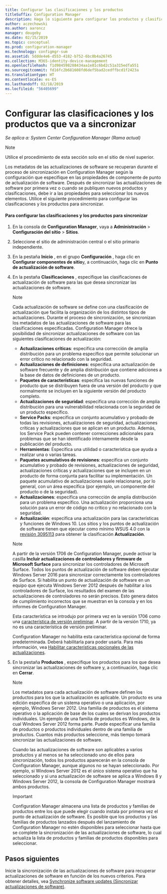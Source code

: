 ```yaml
---
title: Configurar las clasificaciones y los productos
titleSuffix: Configuration Manager
description: Haga lo siguiente para configurar los productos y clasificaciones de actualización de software que se van a sincronizar en la consola de Configuration Manager.
author: aczechowski
ms.author: aaroncz
manager: dougeby
ms.date: 02/15/2019
ms.topic: conceptual
ms.prod: configuration-manager
ms.technology: configmgr-sum
ms.assetid: 5ddde4e6-d553-4182-b752-6bc8b4a26745
ms.collection: M365-identity-device-management
ms.openlocfilehash: f1d984598288434aa1e81c6bd2c51a315edfa551
ms.sourcegitcommit: fd16fc2b681608fd6def5bad2cedffbcd1f2423a
ms.translationtype: HT
ms.contentlocale: es-ES
ms.lasthandoff: 02/18/2019
ms.locfileid: "56405699"
---
```

#  <a name="configure-classifications-and-products-to-synchronize"></a>Configurar las clasificaciones y los productos que va a sincronizar  

*Se aplica a: System Center Configuration Manager (Rama actual)*


> [!NOTE]  
>  Utilice el procedimiento de esta sección solo en el sitio de nivel superior.  

 Los metadatos de las actualizaciones de software se recuperan durante el proceso de sincronización en Configuration Manager según la configuración que especifique en las propiedades de componente de punto de actualización de software. Después de sincronizar las actualizaciones de software por primera vez o cuando se publiquen nuevos productos y clasificaciones, debe ir a las propiedades para seleccionar los nuevos elementos. Utilice el siguiente procedimiento para configurar las clasificaciones y los productos para sincronizar.  

#### <a name="to-configure-classifications-and-products-to-synchronize"></a>Para configurar las clasificaciones y los productos para sincronizar  

1.  En la consola de **Configuration Manager**, vaya a **Administración** > **Configuración del sitio** > **Sitios**.

2. Seleccione el sitio de administración central o el sitio primario independiente.  

3.  En la pestaña **Inicio** , en el grupo **Configuración** , haga clic en **Configurar componentes de sitio**y, a continuación, haga clic en **Punto de actualización de software**.

4.  En la pestaña **Clasificaciones** , especifique las clasificaciones de actualización de software para las que desea sincronizar las actualizaciones de software.  

    > [!NOTE]  
    >  Cada actualización de software se define con una clasificación de actualización que facilita la organización de los distintos tipos de actualizaciones. Durante el proceso de sincronización, se sincronizan los metadatos de las actualizaciones de software para las clasificaciones especificadas. Configuration Manager ofrece la posibilidad de sincronizar actualizaciones de software con las siguientes clasificaciones de actualización:  
    >   
    > - **Actualizaciones críticas**: especifica una corrección de amplia distribución para un problema específico que permite solucionar un error crítico no relacionado con la seguridad.  
    > - **Actualizaciones de definiciones**: especifica una actualización de software frecuente y de amplia distribución que contiene adiciones a la base de datos de definiciones de un producto.  
    > - **Paquetes de características**: especifica las nuevas funciones de producto que se distribuyen fuera de una versión del producto y que normalmente se incluyen en la siguiente versión del producto completo.  
    > - **Actualizaciones de seguridad**: especifica una corrección de amplia distribución para una vulnerabilidad relacionada con la seguridad de un producto específico.  
    > - **Service Packs**: especifica un conjunto acumulativo y probado de todas las revisiones, actualizaciones de seguridad, actualizaciones críticas y actualizaciones que se aplican en un producto. Además, los Service Pack pueden contener correcciones adicionales para problemas que se han identificado internamente desde la publicación del producto.  
    > - **Herramientas**: Especifica una utilidad o característica que ayuda a realizar una o varias tareas.  
    > - **Paquetes acumulativos de revisiones**: especifica un conjunto acumulativo y probado de revisiones, actualizaciones de seguridad, actualizaciones críticas y actualizaciones que se incluyen en un producto de forma conjunta para facilitar su implementación. Un paquete acumulativo de actualizaciones suele relacionarse, por lo general, con un área específica (por ejemplo, un componente del producto o de la seguridad).  
    > - **Actualizaciones**: especifica una corrección de amplia distribución para un problema específico. Una actualización proporciona una solución para un error de código no crítico y no relacionado con la seguridad.  
    > - **Actualización**: especifica una actualización para las características y funciones de Windows 10. Los sitios y los puntos de actualización de software tienen que ejecutar como mínimo WSUS 4.0 con la [revisión 3095113](https://support.microsoft.com/kb/3095113) para obtener la clasificación **Actualización**.    
    >       

    > [!NOTE]    
    > A partir de la versión 1706 de Configuration Manager, puede activar la casilla **Incluir actualizaciones de controladores y firmware de Microsoft Surface** para sincronizar los controladores de Microsoft Surface.<!--1098490--> Todos los puntos de actualización de software deben ejecutar Windows Server 2016 para sincronizar correctamente los controladores de Surface. Si habilita un punto de actualización de software en un equipo que ejecuta Windows Server 2012 después de habilitar a los controladores de Surface, los resultados del examen de las actualizaciones de controladores no serán precisos. Esto genera datos de cumplimiento incorrectos que se muestran en la consola y en los informes de Configuration Manager.  
    >  
    > Esta característica se introdujo por primera vez en la versión 1706 como una [característica de versión preliminar](/sccm/core/servers/manage/pre-release-features). A partir de la versión 1710, ya no es una característica de versión preliminar.  
    >  
    > Configuration Manager no habilita esta característica opcional de forma predeterminada. Deberá habilitarla para poder usarla. Para más información, vea [Habilitar características opcionales de las actualizaciones](/sccm/core/servers/manage/install-in-console-updates#bkmk_options).<!--505213-->  

5.  En la pestaña **Productos** , especifique los productos para los que desea sincronizar las actualizaciones de software y, a continuación, haga clic en **Cerrar**.  

    > [!NOTE]  
    >  Los metadatos para cada actualización de software definen los productos para los que la actualización es aplicable. Un producto es una edición específica de un sistema operativo o una aplicación, por ejemplo, Windows Server 2012. Una familia de productos es el sistema operativo o la aplicación de base de los cuales se derivan los productos individuales. Un ejemplo de una familia de productos es Windows, de la cual Windows Server 2012 forma parte. Puede especificar una familia de productos o productos individuales dentro de una familia de productos. Cuantos más productos seleccione, más tiempo tomará sincronizar las actualizaciones de software.  
    >   
    >  Cuando las actualizaciones de software son aplicables a varios productos y al menos se ha seleccionado uno de ellos para sincronización, todos los productos aparecerán en la consola de Configuration Manager, aunque algunos no se hayan seleccionado. Por ejemplo, si Windows Server 2012 es el único sistema operativo que ha seleccionado y si una actualización de software se aplica a Windows 8 y Windows Server 2012, la consola de Configuration Manager mostrará ambos productos.  

    > [!IMPORTANT]  
    >  Configuration Manager almacena una lista de productos y familias de productos entre los que puede elegir cuando instala por primera vez el punto de actualización de software. Es posible que los productos y las familias de productos lanzados después del lanzamiento de Configuration Manager no estén disponibles para seleccionar hasta que se complete la sincronización de las actualizaciones de software, lo cual actualiza la lista de productos y familias de productos disponibles para seleccionar.  

## <a name="next-steps"></a>Pasos siguientes
Inicie la sincronización de las actualizaciones de software para recuperar actualizaciones de software en función de los nuevos criterios. Para obtener detalles, vea [Synchronize software updates (Sincronizar actualizaciones de software)](synchronize-software-updates.md).
